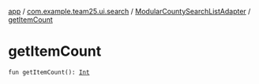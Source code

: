 [app](../../index.md) / [com.example.team25.ui.search](../index.md) / [ModularCountySearchListAdapter](index.md) / [getItemCount](./get-item-count.md)

# getItemCount

`fun getItemCount(): `[`Int`](https://kotlinlang.org/api/latest/jvm/stdlib/kotlin/-int/index.html)